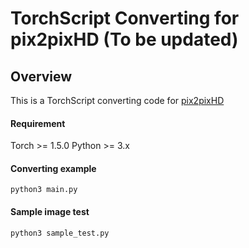 # TorchScript Converting for pix2pixHD (To be updated)

## Overview 

This is a TorchScript converting code for [pix2pixHD](https://github.com/NVIDIA/pix2pixHD/)

#### Requirement
Torch >= 1.5.0 
Python >= 3.x

#### Converting example 
```
python3 main.py
```

#### Sample image test
```
python3 sample_test.py 
```

